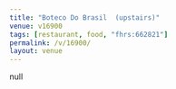 ```yaml
---
title: "Boteco Do Brasil  (upstairs)"
venue: v16900
tags: [restaurant, food, "fhrs:662821"]
permalink: /v/16900/
layout: venue
---
```

null